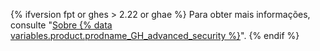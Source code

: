 {% ifversion fpt or ghes > 2.22 or ghae %}
Para obter mais informações, consulte "[Sobre {% data variables.product.prodname_GH_advanced_security %}](/github/getting-started-with-github/about-github-advanced-security)".
{% endif %}
